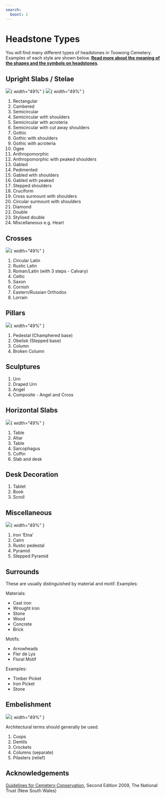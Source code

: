 ```yaml
---
search:
  boost: 2  
---
```


#  Headstone Types

You will find many different types of headstones in Toowong Cemetery. Examples of each style are shown below. **[Read more about the meaning of the shapes and the symbols on headstones](index.md)**.

## Upright Slabs / Stelae

![](../assets/slabs-1.png){ width="49%" } ![](../assets/slabs-2.png){ width="49%" }



1. Rectangular
2. Cambered
3. Semicircular
4. Semicircular with shoulders
5. Semicircular with acroteria
6. Semicircular with cut away shoulders
7. Gothic
8. Gothic with shoulders
9. Gothic with acroteria
10. Ogee
11. Anthropomorphic
12. Anthropomorphic with peaked shoulders
13. Gabled 
14. Pedimented
15. Gabled with shoulders
16. Gabled with peaked 
17. Stepped shoulders
18. Cruciform
19. Cross surmount with shoulders
20. Circular surmount with shoulders
21. Diamond
22. Double
23. Stylised double 
24. Miscellaneous e.g. Heart

## Crosses

![](../assets/crosses.png){ width="49%" }


1. Circular Latin
2. Rustic Latin
3. Roman/Latin (with 3 steps - Calvary)
4. Celtic
5. Saxon
6. Cornish
7. Eastern/Russian Orthodox
8. Lorrain

## Pillars

![](../assets/pillars.png){ width="49%" } 


1. Pedestal (Champhered base)
2. Obelisk (Stepped base)
3. Column
4. Broken Column


## Sculptures

1. Urn
2. Draped Urn
3. Angel
4. Composite - Angel and Cross

## Horizontal Slabs

![](../assets/horizontal-slabs-and-desks.png){ width="49%" }

1. Table
3. Altar
2. Table
4. Sarcophagus
5. Coffin
6. Slab and desk

## Desk Decoration

1. Tablet
2. Book
3. Scroll

## Miscellaneous

![](../assets/miscellaneous-and-surrounds.png){ width="49%" }

1. Iron ‘Etna’ 
2. Cairn 
3. Rustic pedestal
4. Pyramid 
5. Stepped Pyramid


## Surrounds

These are usually distinguished by material and motif. Examples: 

Materials: 

- Cast iron 
- Wrought iron
- Stone
- Wood
- Concrete
- Brick
 
 Motifs: 
 
- Arrowheads
- Fler de Lys
- Floral Motif

Examples: 

- Timber Picket
- Iron Picket
- Stone

## Embelishment

![](../assets/embelishment.png){ width="49%" }

Architectural terms should generally be used.

1. Cusps
2. Dentils 
3. Crockets
4. Columns (separate)
5. Pilasters (relief) 

## Acknowledgements

[Guidelines for Cemetery Conservation](https://www.nationaltrust.org.au/services/cemetery-conservation/), Second Edition 2009, The National Trust (New South Wales)

  
